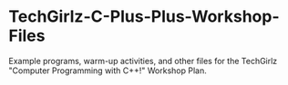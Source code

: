 # TechGirlz-C-Plus-Plus-Workshop-Files
Example programs, warm-up activities, and other files for the TechGirlz "Computer Programming with C++!" Workshop Plan.
